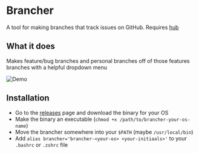 # Brancher

A tool for making branches that track issues on GitHub. Requires [hub](https://github.com/github/hub)

## What it does

Makes feature/bug branches and personal branches off of those features branches with a helpful dropdown menu

![Demo](./demo.gif)

## Installation

- Go to the [releases](https://github.com/elliotaplant/brancher/releases) page and download the binary for your OS
- Make the binary an executable (`chmod +x /path/to/brancher-your-os-name`)
- Move the brancher somewhere into your `$PATH` (maybe `/usr/local/bin`)
- Add `alias brancher='brancher-<your-os> <your-initiaals>'` to your `.bashrc` or `.zshrc` file
